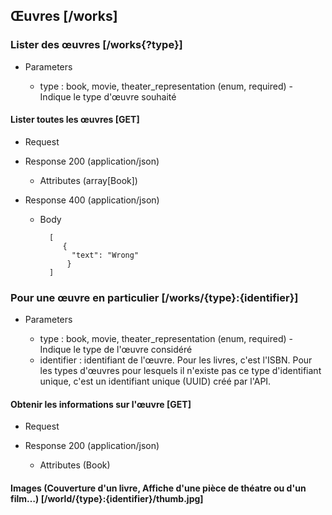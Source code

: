 ## Œuvres [/works]

### Lister des œuvres [/works{?type}]

+ Parameters

  + type : book, movie, theater_representation (enum, required) - Indique le type d'œuvre souhaité

#### Lister toutes les œuvres [GET]

+ Request

+ Response 200 (application/json)
    + Attributes (array[Book])

+ Response 400 (application/json)
    + Body

            [
               {
                 "text": "Wrong"
                }
            ]

### Pour une œuvre en particulier [/works/{type}:{identifier}]

+ Parameters

  + type : book, movie, theater_representation (enum, required) - Indique le type de l'œuvre considéré
  + identifier : identifiant de l'œuvre. Pour les livres, c'est l'ISBN. Pour les types d'œuvres pour lesquels il n'existe pas ce type d'identifiant unique, c'est un identifiant unique (UUID) créé par l'API.

#### Obtenir les informations sur l'œuvre [GET]

+ Request

+ Response 200 (application/json)
    + Attributes (Book)
    
#### Images (Couverture d'un livre, Affiche d'une pièce de théatre ou d'un film…) [/world/{type}:{identifier}/thumb.jpg]

